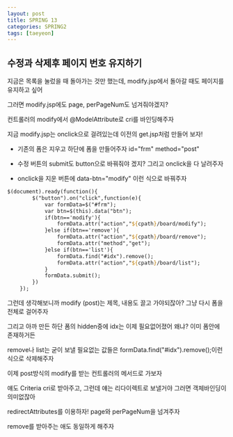 ```yaml
---
layout: post
title: SPRING 13
categories: SPRING2
tags: [taeyeon]
---
```


## 수정과 삭제후 페이지 번호 유지하기

지금은 목록을 눌렀을 때 돌아가는 것만 했는데, modify.jsp에서 돌아갈 때도 페이지를 유지하고 싶어

그러면 modify.jsp에도 page, perPageNum도 넘겨줘야겠지?

컨트롤러의 modify에서 @ModelAttribute로 cri를 바인딩해주자

지금 modify.jsp는 onclick으로 걸려있는데 이전의 get.jsp처럼 만들어 보자!

- 기존의 폼은 지우고 하단에 폼을 만들어주자 id="frm" method="post" 

- 수정 버튼의 submit도 button으로 바꿔줘야 겠지? 그리고 onclick을 다 날려주자

- onclick을 지운 버튼에 data-btn="modify" 이런 식으로 바꿔주자

```1=modify.jsp
$(document).ready(function(){
  		$("button").on("click",function(e){
  			var formData=$("#frm");
  			var btn=$(this).data("btn");
  			if(btn=='modify'){
  				formData.attr("action","${cpath}/board/modify");
  			}else if(btn=='remove'){
  				formData.attr("action","${cpath}/board/remove");
  				formData.attr("method","get");
  			}else if(btn=='list'){
  				formData.find("#idx").remove();
  				formData.attr("action","${cpath}/board/list");
  			}
  			formData.submit();
  		})
  	});
```

그런데 생각해보니까 modify (post)는 제목, 내용도 끌고 가야되잖아? 그냥 다시 폼을 전체로 걸어주자

그리고 아까 만든 하단 폼의 hidden중에 idx는 이제 필요없어졌어 왜냐? 이미 폼안에 존재하거든

remove나 list는 굳이 보낼 필요없는 값들은 formData.find("#idx").remove();이런식으로 삭제해주자

이제 post방식의 modify를 받는 컨트롤러의 메서드로 가보자

얘도 Criteria cri로 받아주고, 그런데 얘는 리다이렉트로 보낼거야 그러면 객체바인딩이 의미없잖아

redirectAttributes를 이용하자! page와 perPageNum을 넘겨주자

remove를 받아주는 애도 동일하게 해주자











